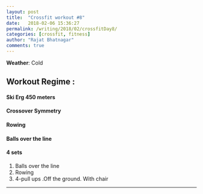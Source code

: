 ```yaml
---
layout: post
title:  "Crossfit workout #8"
date:   2018-02-06 15:36:27
permalink: /writing/2018/02/crossfitDay8/
categories: [crossfit, fitness]
author: "Rajat Bhatnagar"
comments: true
---
```


**Weather**: Cold

Workout Regime :
-------------

#### **Ski Erg** 450 meters

#### **Crossover Symmetry**

#### **Rowing**
#### **Balls over the line**

#### **4 sets**
1. Balls over the line
2. Rowing
3. 4-pull ups .Off the ground. With chair

----------